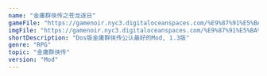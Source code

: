 ```yaml
---
name: "金庸群侠传之苍龙逐日"
gameFile: "https://gamenoir.nyc3.digitaloceanspaces.com/%E9%87%91%E5%BA%B8%E7%BE%A4%E4%BE%A0%E4%BC%A0%E4%B9%8B%E8%8B%8D%E9%BE%99%E9%80%90%E6%97%A5/jyqxz-clzr.zip"
imgFile: "https://gamenoir.nyc3.digitaloceanspaces.com/%E9%87%91%E5%BA%B8%E7%BE%A4%E4%BE%A0%E4%BC%A0%E4%B9%8B%E8%8B%8D%E9%BE%99%E9%80%90%E6%97%A5/original.jpg"
shortDescription: "Dos版金庸群侠传公认最好的Mod, 1.3版"
genre: "RPG"
topic: "金庸群侠传"
version: "Mod"
---
```


